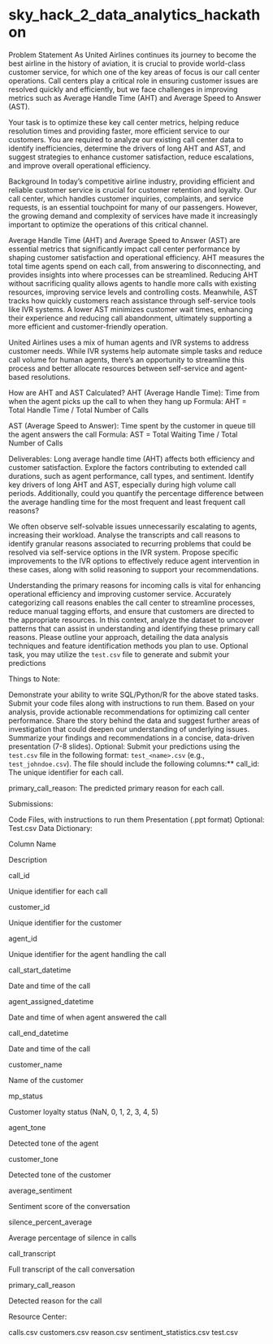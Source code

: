 # sky_hack_2_data_analytics_hackathon

Problem Statement
As United Airlines continues its journey to become the best airline in the history of aviation, it is crucial to provide world-class customer service, for which one of the key areas of focus is our call center operations. Call centers play a critical role in ensuring customer issues are resolved quickly and efficiently, but we face challenges in improving metrics such as Average Handle Time (AHT) and Average Speed to Answer (AST).

Your task is to optimize these key call center metrics, helping reduce resolution times and providing faster, more efficient service to our customers. You are required to analyze our existing call center data to identify inefficiencies, determine the drivers of long AHT and AST, and suggest strategies to enhance customer satisfaction, reduce escalations, and improve overall operational efficiency.

Background
In today’s competitive airline industry, providing efficient and reliable customer service is crucial for customer retention and loyalty. Our call center, which handles customer inquiries, complaints, and service requests, is an essential touchpoint for many of our passengers. However, the growing demand and complexity of services have made it increasingly important to optimize the operations of this critical channel.

Average Handle Time (AHT) and Average Speed to Answer (AST) are essential metrics that significantly impact call center performance by shaping customer satisfaction and operational efficiency. AHT measures the total time agents spend on each call, from answering to disconnecting, and provides insights into where processes can be streamlined. Reducing AHT without sacrificing quality allows agents to handle more calls with existing resources, improving service levels and controlling costs. Meanwhile, AST tracks how quickly customers reach assistance through self-service tools like IVR systems. A lower AST minimizes customer wait times, enhancing their experience and reducing call abandonment, ultimately supporting a more efficient and customer-friendly operation.

United Airlines uses a mix of human agents and IVR systems to address customer needs. While IVR systems help automate simple tasks and reduce call volume for human agents, there’s an opportunity to streamline this process and better allocate resources between self-service and agent-based resolutions.

How are AHT and AST Calculated?
AHT (Average Handle Time):
Time from when the agent picks up the call to when they hang up
Formula:
AHT = Total Handle Time / Total Number of Calls

AST (Average Speed to Answer):
Time spent by the customer in queue till the agent answers the call
Formula:
AST = Total Waiting Time / Total Number of Calls

Deliverables:
Long average handle time (AHT) affects both efficiency and customer satisfaction. Explore the factors contributing to extended call durations, such as agent performance, call types, and sentiment. Identify key drivers of long AHT and AST, especially during high volume call periods. Additionally, could you quantify the percentage difference between the average handling time for the most frequent and least frequent call reasons?

We often observe self-solvable issues unnecessarily escalating to agents, increasing their workload. Analyse the transcripts and call reasons to identify granular reasons associated to recurring problems that could be resolved via self-service options in the IVR system. Propose specific improvements to the IVR options to effectively reduce agent intervention in these cases, along with solid reasoning to support your recommendations.

Understanding the primary reasons for incoming calls is vital for enhancing operational efficiency and improving customer service. Accurately categorizing call reasons enables the call center to streamline processes, reduce manual tagging efforts, and ensure that customers are directed to the appropriate resources. In this context, analyze the dataset to uncover patterns that can assist in understanding and identifying these primary call reasons. Please outline your approach, detailing the data analysis techniques and feature identification methods you plan to use. Optional task, you may utilize the `test.csv` file to generate and submit your predictions

Things to Note:

Demonstrate your ability to write SQL/Python/R for the above stated tasks. Submit your code files along with instructions to run them. 
Based on your analysis, provide actionable recommendations for optimizing call center performance. Share the story behind the data and suggest further areas of investigation that could deepen our understanding of underlying issues.
Summarize your findings and recommendations in a concise, data-driven presentation (7-8 slides).
Optional: Submit your predictions using the `test.csv` file in the following format: `test_<name>.csv` (e.g., `test_johndoe.csv`). The file should include the following columns:** 
call_id: The unique identifier for each call.

primary_call_reason: The predicted primary reason for each call.

Submissions:

Code Files, with instructions to run them
Presentation (.ppt format)
Optional: Test.csv
Data Dictionary:

Column Name

Description

call_id

Unique identifier for each call

customer_id

Unique identifier for the customer

agent_id

Unique identifier for the agent handling the call

call_start_datetime

Date and time of the call

agent_assigned_datetime

Date and time of when agent answered the call

call_end_datetime

Date and time of the call

customer_name

Name of the customer

mp_status

Customer loyalty status (NaN, 0, 1, 2, 3, 4, 5)

agent_tone

Detected tone of the agent

customer_tone

Detected tone of the customer

average_sentiment

Sentiment score of the conversation

silence_percent_average

Average percentage of silence in calls

call_transcript

Full transcript of the call conversation

primary_call_reason

Detected reason for the call

Resource Center:

calls.csv
customers.csv
reason.csv
sentiment_statistics.csv
test.csv
